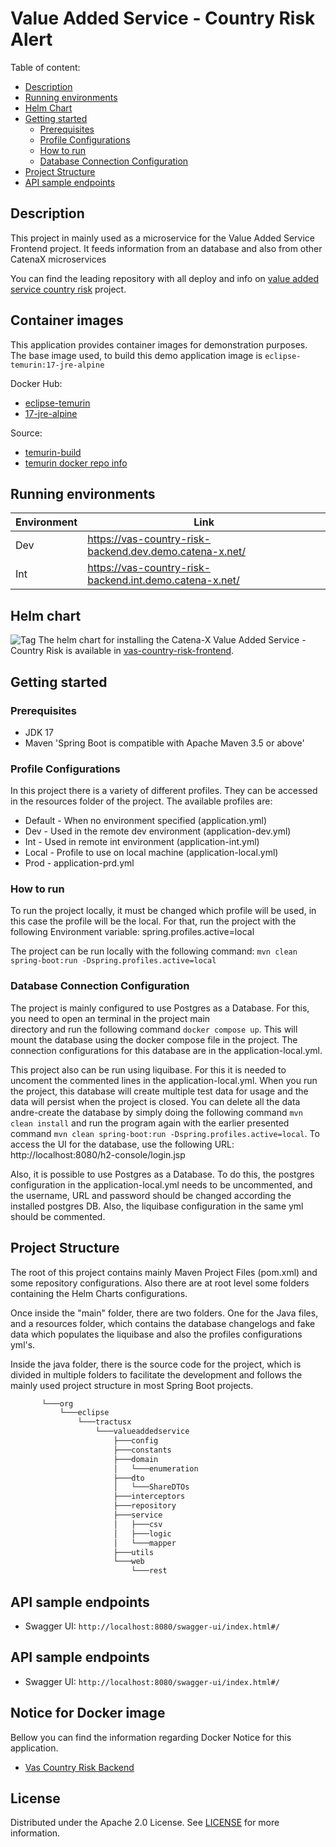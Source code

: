 # Value Added Service - Country Risk Alert

Table of content:

- [Description](#description)
- [Running environments](#running-environments)
- [Helm Chart](#helm-chart)
- [Getting started](#Getting-started)
  - [Prerequisites](#Prerequisites)
  - [Profile Configurations](#Profile-Configurations)
  - [How to run](#How-to-run)
  - [Database Connection Configuration](#Database-Connection-Configuration)
- [Project Structure](#Project-Structure)
- [API sample endpoints](#API-sample-endpoints)


## Description

This project in mainly used as a microservice for the Value Added Service Frontend project. It feeds information from
an database and also from other CatenaX microservices

You can find the leading repository with all deploy and info on [value added service country risk](https://github.com/eclipse-tractusx/vas-country-risk-frontend) project.

## Container images

This application provides container images for demonstration purposes.
The base image used, to build this demo application image is `eclipse-temurin:17-jre-alpine`

Docker Hub:

* [eclipse-temurin](https://hub.docker.com/_/eclipse-temurin)
* [17-jre-alpine](https://hub.docker.com/layers/library/eclipse-temurin/17-jre-alpine/images/sha256-02c04793fa49ad5cd193c961403223755f9209a67894622e05438598b32f210e?context=explore)

Source:

* [temurin-build](https://github.com/adoptium/temurin-build)
* [temurin docker repo info](https://github.com/docker-library/repo-info/tree/master/repos/eclipse-temurin)

## Running environments

| Environment | Link                                                    |
|-------------|---------------------------------------------------------|
| Dev         | https://vas-country-risk-backend.dev.demo.catena-x.net/ |
| Int         | https://vas-country-risk-backend.int.demo.catena-x.net/ |

## Helm chart

![Tag](https://img.shields.io/static/v1?label=&message=LeadingRepository&color=green&style=flat) The helm chart for installing the Catena-X Value Added Service - Country Risk is available in [vas-country-risk-frontend](https://github.com/eclipse-tractusx/vas-country-risk-frontend).

## Getting started

### Prerequisites

* JDK 17
* Maven 'Spring Boot is compatible with Apache Maven 3.5 or above'

### Profile Configurations

In this project there is a variety of different profiles. They can be accessed in the resources folder of the project. The available
profiles are:

* Default - When no environment specified (application.yml)
* Dev - Used in the remote dev environment (application-dev.yml)
* Int - Used in remote int environment (application-int.yml)
* Local - Profile to use on local machine (application-local.yml)
* Prod - application-prd.yml

### How to run

To run the project locally, it must be changed which profile will be used, in this case the profile will be the local.
For that, run the project with the following Environment variable: spring.profiles.active=local

The project can be run locally with the following command: `mvn clean spring-boot:run -Dspring.profiles.active=local`

### Database Connection Configuration

The project is mainly configured to use Postgres as a Database. For this, you need to open an terminal in the project main  
directory and run the following command `docker compose up`. This will mount the database using the docker compose file
in the project. The connection configurations for this database are in the application-local.yml.

This project also can be run using liquibase. For this it is needed to uncoment the commented lines in the application-local.yml.
When you run the project, this database will create multiple test data for usage and the data will persist when the project is closed.
You can delete all the data andre-create the database by simply doing the following command `mvn clean install` and run the program again with the
earlier presented command `mvn clean spring-boot:run -Dspring.profiles.active=local`. To access the UI for the database,
use the following URL: http://localhost:8080/h2-console/login.jsp

Also, it is possible to use Postgres as a Database. To do this, the postgres configuration in the application-local.yml
needs to be uncommented, and the username, URL and password should be changed according the installed postgres DB. Also,
the liquibase configuration in the same yml should be commented.

## Project Structure

The root of this project contains mainly Maven Project Files (pom.xml) and some repository configurations. Also there are
at root level some folders containing the Helm Charts configurations.

Once inside the "main" folder, there are two folders. One for the Java files, and a resources folder, which contains the database
changelogs and fake data which populates the liquibase and also the profiles configurations yml's.

Inside the java folder, there is the source code for the project, which is divided in multiple folders to facilitate the development
and follows the mainly used project structure in most Spring Boot projects.

```sh
       └───org
           └───eclipse
               └───tractusx
                   └───valueaddedservice
                       ├───config
                       ├───constants
                       ├───domain
                       │   └───enumeration
                       ├───dto
                       │   └───ShareDTOs
                       ├───interceptors
                       ├───repository
                       ├───service
                       │   ├───csv
                       │   ├───logic
                       │   └───mapper
                       ├───utils
                       └───web
                           └───rest
```

## API sample endpoints

* Swagger UI: `http://localhost:8080/swagger-ui/index.html#/`


## API sample endpoints

* Swagger UI: `http://localhost:8080/swagger-ui/index.html#/`


## Notice for Docker image

Bellow you can find the information regarding Docker Notice for this application.

* [Vas Country Risk Backend](./DOCKER_NOTICE.md)

## License

Distributed under the Apache 2.0 License.
See [LICENSE](./LICENSE) for more information.
